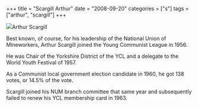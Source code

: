 +++
title = "Scargill Arthur"
date = "2008-09-20"
categories = ["s"]
tags = ["arthur", "scargill"]
+++

![](http://79.170.40.183/grahamstevenson.me.uk/images/stories/Scargill%20Arthur%20election%20address%201960%20resized.jpg)Arthur Scargill

Best known, of course, for his leadership of the National Union of Mineworkers, Arthur Scargill joined the Young Communist League in 1956.

He was Chair of the Yorkshire District of the YCL and a delegate to the World Youth Festival of 1957.

As a Communist local government election candidate in 1960, he got 138 votes, or 14.5% of the vote.

Scargill joined his NUM branch committee that same year and subsequently failed to renew his YCL membership card in 1963.
